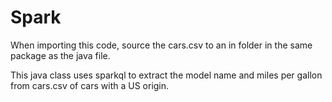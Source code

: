 # Spark
When importing this code, source the cars.csv to an in folder in the same package as the java file.

This java class uses sparkql to extract the model name and miles per gallon from cars.csv of cars with a US origin.
